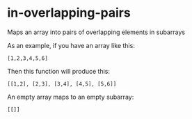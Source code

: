 # in-overlapping-pairs
Maps an array into pairs of overlapping elements in subarrays

As an example, if you have an array like this:

    [1,2,3,4,5,6]

Then this function will produce this:

    [[1,2], [2,3], [3,4], [4,5], [5,6]]

An empty array maps to an empty subarray:

    [[]]

